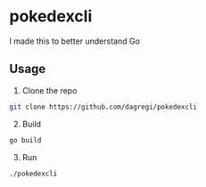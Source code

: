 # pokedexcli

I made this to better understand Go

## Usage

1. Clone the repo
```bash
git clone https://github.com/dagregi/pokedexcli
```

2. Build
```bash
go build
```

3. Run
```bash
./pokedexcli
```
